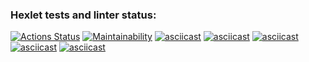 ### Hexlet tests and linter status:
[![Actions Status](https://github.com/Danzhin/java-project-61/actions/workflows/hexlet-check.yml/badge.svg)](https://github.com/Danzhin/java-project-61/actions)
[![Maintainability](https://api.codeclimate.com/v1/badges/12bcdbb325a06b79c424/maintainability)](https://codeclimate.com/github/Danzhin/java-project-1/maintainability)
[![asciicast](https://asciinema.org/a/7SjkzSMLnvI7VS9YTLKe8NHRW.svg)](https://asciinema.org/a/7SjkzSMLnvI7VS9YTLKe8NHRW)
[![asciicast](https://asciinema.org/a/ITGRmf9s22JHR9y1BdJrXPnf8.svg)](https://asciinema.org/a/ITGRmf9s22JHR9y1BdJrXPnf8)
[![asciicast](https://asciinema.org/a/vCx0xv9v899FK4czp5uBy7cS2.svg)](https://asciinema.org/a/vCx0xv9v899FK4czp5uBy7cS2)
[![asciicast](https://asciinema.org/a/Y08dGnVu5RCbPZDPVgB9MTm9Y.svg)](https://asciinema.org/a/Y08dGnVu5RCbPZDPVgB9MTm9Y)
[![asciicast](https://asciinema.org/a/9yYD5utf2gmbyuLCD0m736sWh.svg)](https://asciinema.org/a/9yYD5utf2gmbyuLCD0m736sWh)